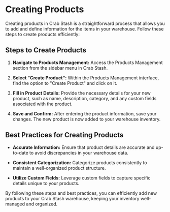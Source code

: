 # Creating Products

Creating products in Crab Stash is a straightforward process that allows you to add and define information for the items in your warehouse. Follow these steps to create products efficiently:

## Steps to Create Products

1. **Navigate to Products Management:**
   Access the Products Management section from the sidebar menu in Crab Stash.

2. **Select "Create Product":**
   Within the Products Management interface, find the option to "Create Product" and click on it.

3. **Fill in Product Details:**
   Provide the necessary details for your new product, such as name, description, category, and any custom fields associated with the product.

4. **Save and Confirm:**
   After entering the product information, save your changes. The new product is now added to your warehouse inventory.

## Best Practices for Creating Products

- **Accurate Information:**
  Ensure that product details are accurate and up-to-date to avoid discrepancies in your warehouse data.

- **Consistent Categorization:**
  Categorize products consistently to maintain a well-organized product structure.

- **Utilize Custom Fields:**
  Leverage custom fields to capture specific details unique to your products.

By following these steps and best practices, you can efficiently add new products to your Crab Stash warehouse, keeping your inventory well-managed and organized.
